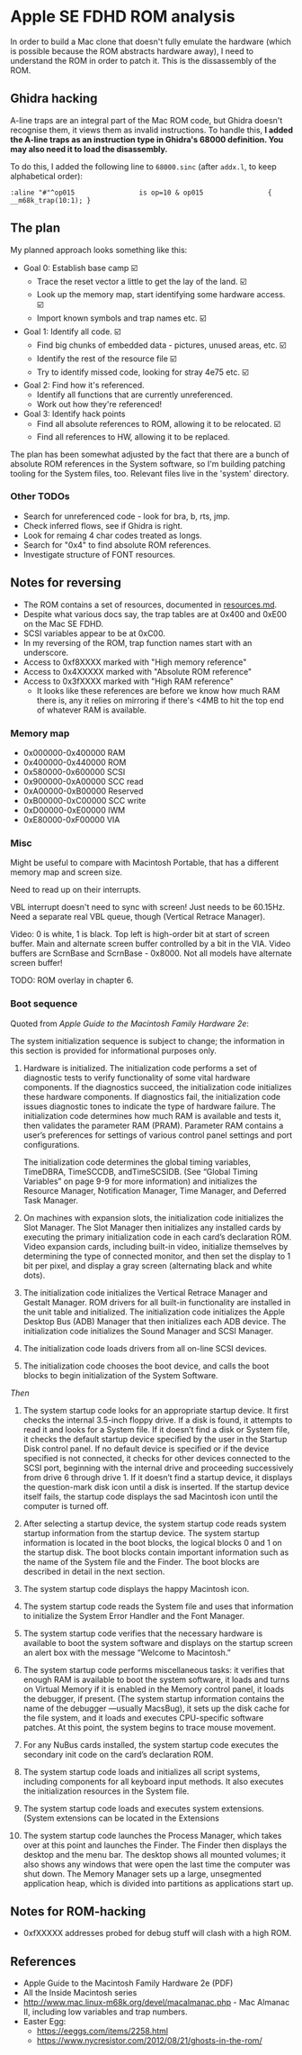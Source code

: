 # Apple SE FDHD ROM analysis

In order to build a Mac clone that doesn't fully emulate the hardware
(which is possible because the ROM abstracts hardware away), I need to
understand the ROM in order to patch it. This is the dissassembly of
the ROM.

## Ghidra hacking

A-line traps are an integral part of the Mac ROM code, but Ghidra
doesn't recognise them, it views them as invalid instructions. To
handle this, **I added the A-line traps as an instruction type in
Ghidra's 68000 definition. You may also need it to load the
disassembly.**

To do this, I added the following line to `68000.sinc` (after
`addx.l`, to keep alphabetical order):

```
:aline "#"^op015                is op=10 & op015                { __m68k_trap(10:1); }
```

## The plan

My planned approach looks something like this:

 * Goal 0: Establish base camp ☑️
   * Trace the reset vector a little to get the lay of the land. ☑️
   * Look up the memory map, start identifying some hardware access. ☑️
   * Import known symbols and trap names etc. ☑️
 * Goal 1: Identify all code. ☑️
   * Find big chunks of embedded data - pictures, unused areas, etc. ☑️
   * Identify the rest of the resource file ☑️
   * Try to identify missed code, looking for stray 4e75 etc. ☑️
 * Goal 2: Find how it's referenced.
   * Identify all functions that are currently unreferenced.
   * Work out how they're referenced!
 * Goal 3: Identify hack points
   * Find all absolute references to ROM, allowing it to be relocated. ☑️
   * Find all references to HW, allowing it to be replaced.

The plan has been somewhat adjusted by the fact that there are a bunch
of absolute ROM references in the System software, so I'm building
patching tooling for the System files, too. Relevant files live in the
'system' directory.

### Other TODOs

 * Search for unreferenced code -  look for bra, b, rts, jmp.
 * Check inferred flows, see if Ghidra is right.
 * Look for remaing 4 char codes treated as longs.
 * Search for "0x4" to find absolute ROM references.
 * Investigate structure of FONT resources.

## Notes for reversing

 * The ROM contains a set of resources, documented in
   [resources.md](./resources.md).
 * Despite what various docs say, the trap tables are at 0x400 and
   0xE00 on the Mac SE FDHD.
 * SCSI variables appear to be at 0xC00.
 * In my reversing of the ROM, trap function names start with an
   underscore.
 * Access to 0xf8XXXX marked with "High memory reference"
 * Access to 0x4XXXXX marked with "Absolute ROM reference"
 * Access to 0x3fXXXX marked with "High RAM reference"
   * It looks like these references are before we know how much RAM
     there is, any it relies on mirroring if there's <4MB to hit the
     top end of whatever RAM is available.

### Memory map

 * 0x000000-0x400000 RAM
 * 0x400000-0x440000 ROM
 * 0x580000-0x600000 SCSI
 * 0x900000-0xA00000 SCC read
 * 0xA00000-0xB00000 Reserved
 * 0xB00000-0xC00000 SCC write
 * 0xD00000-0xE00000 IWM
 * 0xE80000-0xF00000 VIA

### Misc

Might be useful to compare with Macintosh Portable, that has a
different memory map and screen size.

Need to read up on their interrupts.

VBL interrupt doesn't need to sync with screen! Just needs to be
60.15Hz. Need a separate real VBL queue, though (Vertical Retrace
Manager).

Video: 0 is white, 1 is black. Top left is high-order bit at start of
screen buffer. Main and alternate screen buffer controlled by a bit in
the VIA. Video buffers are ScrnBase and ScrnBase - 0x8000. Not all
models have alternate screen buffer!

TODO: ROM overlay in chapter 6.

### Boot sequence

Quoted from *Apple Guide to the Macintosh Family Hardware 2e*:

The system initialization sequence is subject to change; the
information in this section is provided for informational purposes
only.

1. Hardware is initialized. The initialization code performs a set of
   diagnostic tests to verify functionality of some vital hardware
   components. If the diagnostics succeed, the initialization code
   initializes these hardware components. If diagnostics fail, the
   initialization code issues diagnostic tones to indicate the type of
   hardware failure. The initialization code determines how much RAM
   is available and tests it, then validates the parameter RAM
   (PRAM). Parameter RAM contains a user’s preferences for settings of
   various control panel settings and port configurations.

   The initialization code determines the global timing variables,
   TimeDBRA, TimeSCCDB, andTimeSCSIDB. (See “Global Timing Variables”
   on page 9-9 for more information) and initializes the Resource
   Manager, Notification Manager, Time Manager, and Deferred Task
   Manager.

2. On machines with expansion slots, the initialization code
   initializes the Slot Manager. The Slot Manager then initializes any
   installed cards by executing the primary initialization code in
   each card’s declaration ROM. Video expansion cards, including
   built-in video, initialize themselves by determining the type of
   connected monitor, and then set the display to 1 bit per pixel, and
   display a gray screen (alternating black and white dots).

3. The initialization code initializes the Vertical Retrace Manager
   and Gestalt Manager. ROM drivers for all built-in functionality are
   installed in the unit table and initialized. The initialization
   code initializes the Apple Desktop Bus (ADB) Manager that then
   initializes each ADB device. The initialization code initializes
   the Sound Manager and SCSI Manager.

4. The initialization code loads drivers from all on-line SCSI
   devices.

5. The initialization code chooses the boot device, and calls the boot
   blocks to begin initialization of the System Software.

*Then*

1. The system startup code looks for an appropriate startup device. It
   first checks the internal 3.5-inch floppy drive. If a disk is
   found, it attempts to read it and looks for a System file. If it
   doesn’t find a disk or System file, it checks the default startup
   device specified by the user in the Startup Disk control panel. If
   no default device is specified or if the device specified is not
   connected, it checks for other devices connected to the SCSI port,
   beginning with the internal drive and proceeding successively from
   drive 6 through drive 1. If it doesn’t find a startup device, it
   displays the question-mark disk icon until a disk is inserted. If
   the startup device itself fails, the startup code displays the sad
   Macintosh icon until the computer is turned off.

2. After selecting a startup device, the system startup code reads
   system startup information from the startup device. The system
   startup information is located in the boot blocks, the logical
   blocks 0 and 1 on the startup disk. The boot blocks contain
   important information such as the name of the System file and the
   Finder. The boot blocks are described in detail in the next
   section.

3. The system startup code displays the happy Macintosh icon.

4. The system startup code reads the System file and uses that
   information to initialize the System Error Handler and the Font
   Manager.

5. The system startup code verifies that the necessary hardware is
   available to boot the system software and displays on the startup
   screen an alert box with the message “Welcome to Macintosh.”

6. The system startup code performs miscellaneous tasks: it verifies
   that enough RAM is available to boot the system software, it loads
   and turns on Virtual Memory if it is enabled in the Memory control
   panel, it loads the debugger, if present. (The system startup
   information contains the name of the debugger —usually MacsBug), it
   sets up the disk cache for the file system, and it loads and
   executes CPU-specific software patches. At this point, the system
   begins to trace mouse movement.

7. For any NuBus cards installed, the system startup code executes the
   secondary init code on the card’s declaration ROM.

8. The system startup code loads and initializes all script systems,
   including components for all keyboard input methods. It also
   executes the initialization resources in the System file.

9. The system startup code loads and executes system
   extensions. (System extensions can be located in the Extensions

10. The system startup code launches the Process Manager, which takes
    over at this point and launches the Finder. The Finder then
    displays the desktop and the menu bar. The desktop shows all
    mounted volumes; it also shows any windows that were open the last
    time the computer was shut down. The Memory Manager sets up a
    large, unsegmented application heap, which is divided into
    partitions as applications start up.

## Notes for ROM-hacking

 * 0xfXXXXX addresses probed for debug stuff will clash with a high
   ROM.

## References

 * Apple Guide to the Macintosh Family Hardware 2e (PDF)
 * All the Inside Macintosh series
 * http://www.mac.linux-m68k.org/devel/macalmanac.php - Mac Almanac
   II, including low variables and trap numbers.
 * Easter Egg:
   * https://eeggs.com/items/2258.html
   * https://www.nycresistor.com/2012/08/21/ghosts-in-the-rom/
